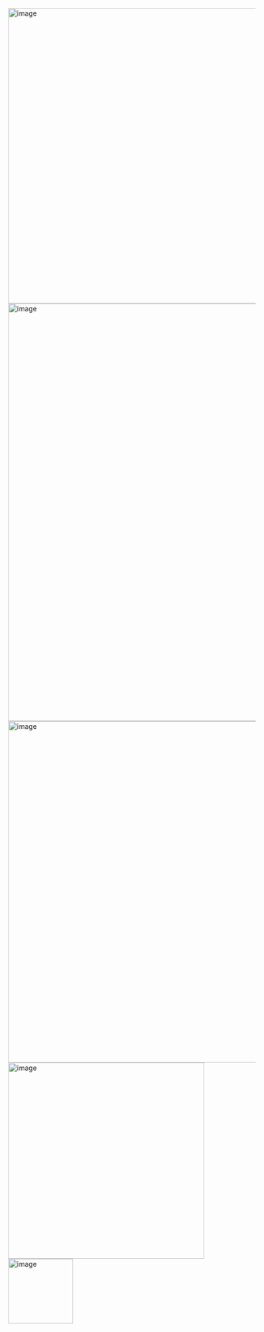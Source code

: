 <img width="601" alt="image" src="https://github.com/user-attachments/assets/274b389a-453a-4b65-abff-95051fd0e9a7" />

<img width="850" alt="image" src="https://github.com/user-attachments/assets/531d4de9-fa1a-4d85-a105-858ab7cbd0d3" />

<img width="695" alt="image" src="https://github.com/user-attachments/assets/c3410d24-bac4-4afa-9fb6-4a5b671f8112" />

<img width="399" alt="image" src="https://github.com/user-attachments/assets/84be3177-f0df-45d3-9565-e9c75095b74c" />

<img width="132" alt="image" src="https://github.com/user-attachments/assets/9c66b792-80b8-4a03-a6b8-f4a218fa29fc" />

